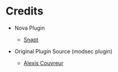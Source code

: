 Credits
=======
  
  - Nova Plugin
    * [Snapt](https://github.com/snapt)

  - Original Plugin Source (modsec plugin)
    * [Alexis Couvreur](https://github.com/acouvreur/)